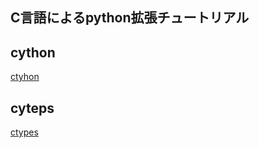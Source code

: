 C言語によるpython拡張チュートリアル
---------------------

cython
------
[ctyhon](cythonexample/)

cyteps
-----
[ctypes](ctypesexample/)

